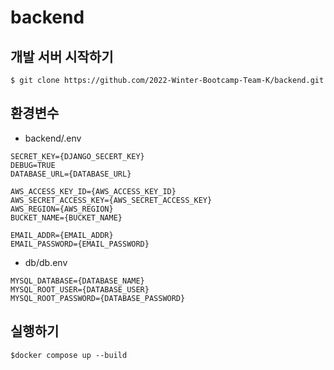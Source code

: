 # backend

## 개발 서버 시작하기 
```
$ git clone https://github.com/2022-Winter-Bootcamp-Team-K/backend.git
```
## 환경변수
* backend/.env
```
SECRET_KEY={DJANGO_SECERT_KEY}
DEBUG=TRUE
DATABASE_URL={DATABASE_URL}

AWS_ACCESS_KEY_ID={AWS_ACCESS_KEY_ID}
AWS_SECRET_ACCESS_KEY={AWS_SECRET_ACCESS_KEY}
AWS_REGION={AWS_REGION}
BUCKET_NAME={BUCKET_NAME}

EMAIL_ADDR={EMAIL_ADDR}
EMAIL_PASSWORD={EMAIL_PASSWORD}
```

* db/db.env
```
MYSQL_DATABASE={DATABASE_NAME}
MYSQL_ROOT_USER={DATABASE_USER}
MYSQL_ROOT_PASSWORD={DATABASE_PASSWORD}
```
## 실행하기
```
$docker compose up --build
```